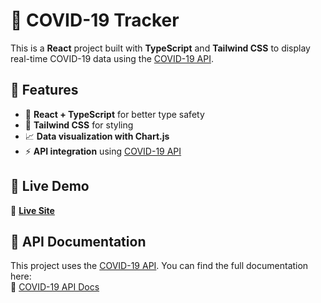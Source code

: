 # 🦠 COVID-19 Tracker

This is a **React** project built with **TypeScript** and **Tailwind CSS** to
display real-time COVID-19 data using the
[COVID-19 API](https://covid-api.com/).

## 🌟 Features

- 📌 **React + TypeScript** for better type safety
- 🎨 **Tailwind CSS** for styling
- 📈 **Data visualization with Chart.js**
- ⚡ **API integration** using [COVID-19 API](https://covid-api.com/)

## 🚀 Live Demo

🔗 **[Live Site](https://iamshbr.github.io/Covid-19-Tracker/)**

## 🔗 API Documentation

This project uses the [COVID-19 API](https://covid-api.com/api/). You can find
the full documentation here:  
🔗 [COVID-19 API Docs](https://covid-api.com/api/docs/api-docs.json)
